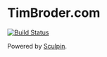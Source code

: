TimBroder.com
=====================
[![Build Status](https://travis-ci.org/broderboy/timbroder.com-sculpin.svg?branch=master)](https://travis-ci.org/broderboy/timbroder.com-sculpin)

Powered by [Sculpin](http://sculpin.io).